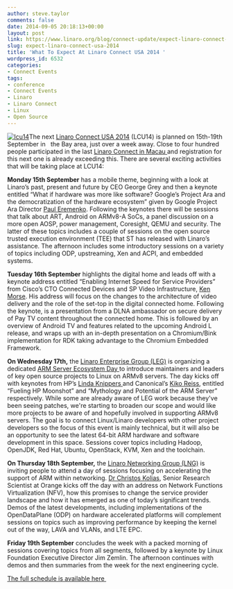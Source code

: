 ```yaml
---
author: steve.taylor
comments: false
date: 2014-09-05 20:18:13+00:00
layout: post
link: https://www.linaro.org/blog/connect-update/expect-linaro-connect-usa-2014/
slug: expect-linaro-connect-usa-2014
title: 'What To Expect At Linaro Connect USA 2014 '
wordpress_id: 6532
categories:
- Connect Events
tags:
- conference
- Connect Events
- Linaro
- Linaro Connect
- Linux
- Open Source
---
```


[![lcu14](http://www.linaro.org/wp-content/uploads/2014/02/lcu14.jpg)](http://www.linaro.org/connect/lcu/lcu14/)The next [Linaro Connect USA 2014](http://www.linaro.org/connect/lcu/lcu14/) (LCU14) is planned on 15th-19th September in   the Bay area, just over a week away. Close to four hundred people participated in the last [Linaro Connect in Macau ](http://www.linaro.org/connect/lca/lca14/)and registration for this next one is already exceeding this. There are several exciting activities that will be taking place at LCU14:

**Monday 15th September** has a mobile theme, beginning with a look at Linaro’s past, present and future by CEO George Grey and then a keynote entitled “What if hardware was more like software? Google’s Project Ara and the democratization of the hardware ecosystem” given by Google Project Ara Director [Paul Eremenko](http://www.linaro.org/connect/lcu/lcu14/schedule/). Following the keynotes there will be sessions that talk about ART, Android on ARMv8-A SoCs, a panel discussion on a more open AOSP, power management, Coresight, QEMU and security. The latter of these topics includes a couple of sessions on the open source trusted execution environment (TEE) that ST has released with Linaro’s assistance. The afternoon includes some introductory sessions on a variety of topics including ODP, upstreaming, Xen and ACPI, and embedded systems.

**Tuesday 16th September** highlights the digital home and leads off with a keynote address entitled “Enabling Internet Speed for Service Providers” from Cisco’s CTO Connected Devices and SP Video Infrastructure, [Ken Morse](http://www.linaro.org/connect/lcu/lcu14/schedule/). His address will focus on the changes to the architecture of video delivery and the role of the set-top in the digital connected home. Following the keynote, is a presentation from a DLNA ambassador on secure delivery of Pay TV content throughout the connected home. This is followed by an overview of Android TV and features related to the upcoming Android L release, and wraps up with an in-depth presentation on a Chromium/Bink implementation for RDK taking advantage to the Chromium Embedded Framework.

**On Wednesday 17th,** the [Linaro Enterprise Group (LEG)](https://wiki.linaro.org/LEG) is organizing a dedicated [ARM Server Ecosystem Day ](http://www.linaro.org/connect/lcu/lcu14/schedule/leg/)to introduce maintainers and leaders of key open source projects to Linux on ARMv8 servers. The day kicks off with keynotes from HP’s [Linda Knippers ](http://www.linaro.org/connect/lcu/lcu14/schedule/)and Canonical’s [Kiko Reiss](http://www.linaro.org/connect/lcu/lcu14/schedule/), entitled “Fueling HP Moonshot” and “Mythology and Potential of the ARM Server” respectively. While some are already aware of LEG work because they've been seeing patches, we're starting to broaden our scope and would like more projects to be aware of and hopefully involved in supporting ARMv8 servers. The goal is to connect Linux/Linaro developers with other project developers so the focus of this event is mainly technical, but it will also be an opportunity to see the latest 64-bit ARM hardware and software development in this space. Sessions cover topics including Hadoop, OpenJDK, Red Hat, Ubuntu, OpenStack, KVM, Xen and the toolchain.

**On Thursday 18th September,** the [Linaro Networking Group (LNG)](https://wiki.linaro.org/LNG) is inviting people to attend a day of sessions focusing on accelerating the support of ARM within networking. [Dr Christos Kolias](http://www.linaro.org/connect/lcu/lcu14/schedule/), Senior Research Scientist at Orange kicks off the day with an address on Network Functions Virtualization (NFV), how this promises to change the service provider landscape and how it has emerged as one of today’s significant trends. Demos of the latest developments, including implementations of the OpenDataPlane (ODP) on hardware accelerated platforms will complement sessions on topics such as improving performance by keeping the kernel out of the way, LAVA and VLANs, and LTE EPC.

**Friday 19th September** concludes the week with a packed morning of sessions covering topics from all segments, followed by a keynote by Linux Foundation Executive Director Jim Zemlin. The afternoon continues with demos and then summaries from the week for the next engineering cycle.

[The full schedule is available here ](http://lcu14.zerista.com/event?event_order=start&event_page=1&owner=other&owner_id=739721&start=)


